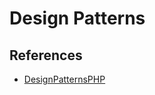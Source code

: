 # Design Patterns

## References

- [DesignPatternsPHP](http://designpatternsphp.readthedocs.io/en/latest/README.html)
